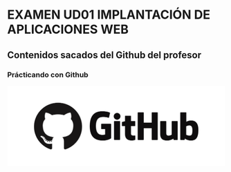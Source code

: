 # EXAMEN UD01 IMPLANTACIÓN DE APLICACIONES WEB

## Contenidos sacados del Github del profesor

### Prácticando con Github 
![imagen Github](images/github.png)
